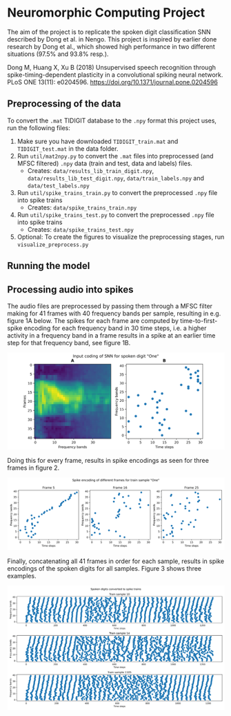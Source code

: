 # Neuromorphic Computing Project

The aim of the project is to replicate the spoken digit classification SNN described by Dong et al. in Nengo.
This project is inspired by earlier done research by Dong et al., which showed high performance in two different situations (97.5\% and 93.8\% resp.).

Dong M, Huang X, Xu B (2018) Unsupervised speech recognition through spike-timing-dependent plasticity in a convolutional spiking neural network. PLoS ONE 13(11): e0204596. https://doi.org/10.1371/journal.pone.0204596

## Preprocessing of the data
To convert the `.mat` TIDIGIT database to the `.npy` format this project uses, run the following files:

1. Make sure you have downloaded `TIDIGIT_train.mat` and `TIDIGIT_test.mat` in the data folder.
2. Run `util/mat2npy.py` to convert the `.mat` files into preprocessed (and MFSC filtered) `.npy` data (train and test, data and labels) files.
    - Creates: `data/results_lib_train_digit.npy`, `data/results_lib_test_digit.npy`, `data/train_labels.npy` and `data/test_labels.npy`
3. Run `util/spike_trains_train.py` to convert the preprocessed `.npy` file into spike trains
    - Creates: `data/spike_trains_train.npy`
4. Run `util/spike_trains_test.py` to convert the preprocessed `.npy` file into spike trains
    - Creates: `data/spike_trains_test.npy`
5. Optional: To create the figures to visualize the preprocessing stages, run `visualize_preprocess.py`

## Running the model

## Processing audio into spikes
The audio files are preprocessed by passing them through a MFSC filter making for 41 frames with 40 frequency bands per sample, resulting in e.g. figure 1A below. The spikes for each frame are computed by time-to-first-spike encoding for each frequency band in 30 time steps, i.e. a higher activity in a frequency band in a frame results in a spike at an earlier time step for that frequency band, see figure 1B.

![Figure 1](/figures/mfsc_spectogram_spike_coding_one-1.png "Figure 1")

Doing this for every frame, results in spike encodings as seen for three frames in figure 2.

![Figure 2](/figures/spike_coding_one_5-16-25-1.png "Figure 2")

Finally, concatenating all 41 frames in order for each sample, results in spike encodings of the spoken digits for all samples. Figure 3 shows three examples.

![Figure 3](/figures/spiketrains_10-14-1105-1.png "Figure 3")


